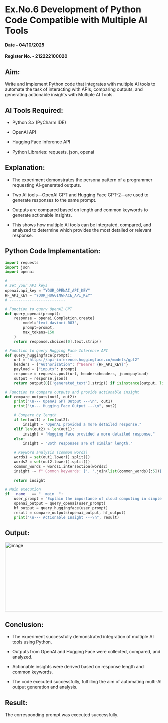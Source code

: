 # Ex.No.6 Development of Python Code Compatible with Multiple AI Tools

#### Date - 04/10/2025
#### Register No. - 212222100020

## Aim: 

Write and implement Python code that integrates with multiple AI tools to automate the task of interacting with APIs, comparing outputs, and generating actionable insights with Multiple AI Tools.

## AI Tools Required:

- Python 3.x (PyCharm IDE)

- OpenAI API

- Hugging Face Inference API

- Python Libraries: requests, json, openai

## Explanation:

- The experiment demonstrates the persona pattern of a programmer requesting AI-generated outputs.

- Two AI tools—OpenAI GPT and Hugging Face GPT-2—are used to generate responses to the same prompt.

- Outputs are compared based on length and common keywords to generate actionable insights.

- This shows how multiple AI tools can be integrated, compared, and analyzed to determine which provides the most detailed or relevant response.

## Python Code Implementation:

```py
import requests
import json
import openai

# -------------------------
# Set your API keys
openai.api_key = "YOUR_OPENAI_API_KEY"
HF_API_KEY = "YOUR_HUGGINGFACE_API_KEY"
# -------------------------

# Function to query OpenAI GPT
def query_openai(prompt):
    response = openai.Completion.create(
        model="text-davinci-003",
        prompt=prompt,
        max_tokens=150
    )
    return response.choices[0].text.strip()

# Function to query Hugging Face Inference API
def query_huggingface(prompt):
    url = "https://api-inference.huggingface.co/models/gpt2"
    headers = {"Authorization": f"Bearer {HF_API_KEY}"}
    payload = {"inputs": prompt}
    response = requests.post(url, headers=headers, json=payload)
    output = response.json()
    return output[0]['generated_text'].strip() if isinstance(output, list) else str(output)

# Function to compare outputs and provide actionable insight
def compare_outputs(out1, out2):
    print("\n--- OpenAI GPT Output ---\n", out1)
    print("\n--- Hugging Face Output ---\n", out2)

    # Compare by length
    if len(out1) > len(out2):
        insight = "OpenAI provided a more detailed response."
    elif len(out2) > len(out1):
        insight = "Hugging Face provided a more detailed response."
    else:
        insight = "Both responses are of similar length."

    # Keyword analysis (common words)
    words1 = set(out1.lower().split())
    words2 = set(out2.lower().split())
    common_words = words1.intersection(words2)
    insight += f" Common keywords: {', '.join(list(common_words)[:5])}."
    
    return insight

# Main execution
if __name__ == "__main__":
    user_prompt = "Explain the importance of cloud computing in simple terms."
    openai_output = query_openai(user_prompt)
    hf_output = query_huggingface(user_prompt)
    result = compare_outputs(openai_output, hf_output)
    print("\n--- Actionable Insight ---\n", result)

```

## Output:

<img width="823" height="220" alt="image" src="https://github.com/user-attachments/assets/026f5b89-8a42-480a-afec-bd5ae322632c" />

## Conclusion:

- The experiment successfully demonstrated integration of multiple AI tools using Python.

- Outputs from OpenAI and Hugging Face were collected, compared, and analyzed.

- Actionable insights were derived based on response length and common keywords.

- The code executed successfully, fulfilling the aim of automating multi-AI output generation and analysis.

## Result: 

The corresponding prompt was executed successfully.
